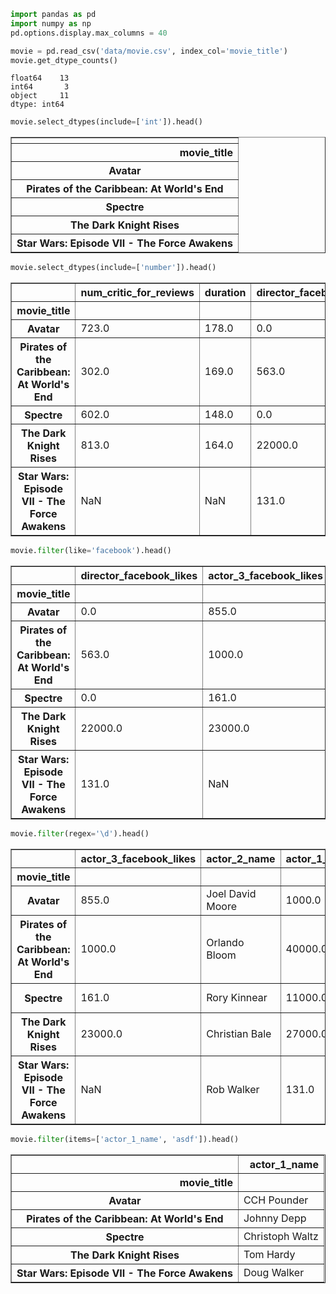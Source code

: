 

```python
import pandas as pd
import numpy as np
pd.options.display.max_columns = 40
```


```python
movie = pd.read_csv('data/movie.csv', index_col='movie_title')
movie.get_dtype_counts()
```




    float64    13
    int64       3
    object     11
    dtype: int64




```python
movie.select_dtypes(include=['int']).head()
```




<div>
<style scoped>
    .dataframe tbody tr th:only-of-type {
        vertical-align: middle;
    }

    .dataframe tbody tr th {
        vertical-align: top;
    }

    .dataframe thead th {
        text-align: right;
    }
</style>
<table border="1" class="dataframe">
  <thead>
    <tr style="text-align: right;">
      <th></th>
    </tr>
    <tr>
      <th>movie_title</th>
    </tr>
  </thead>
  <tbody>
    <tr>
      <th>Avatar</th>
    </tr>
    <tr>
      <th>Pirates of the Caribbean: At World's End</th>
    </tr>
    <tr>
      <th>Spectre</th>
    </tr>
    <tr>
      <th>The Dark Knight Rises</th>
    </tr>
    <tr>
      <th>Star Wars: Episode VII - The Force Awakens</th>
    </tr>
  </tbody>
</table>
</div>




```python
movie.select_dtypes(include=['number']).head()
```




<div>
<style scoped>
    .dataframe tbody tr th:only-of-type {
        vertical-align: middle;
    }

    .dataframe tbody tr th {
        vertical-align: top;
    }

    .dataframe thead th {
        text-align: right;
    }
</style>
<table border="1" class="dataframe">
  <thead>
    <tr style="text-align: right;">
      <th></th>
      <th>num_critic_for_reviews</th>
      <th>duration</th>
      <th>director_facebook_likes</th>
      <th>actor_3_facebook_likes</th>
      <th>actor_1_facebook_likes</th>
      <th>gross</th>
      <th>num_voted_users</th>
      <th>cast_total_facebook_likes</th>
      <th>facenumber_in_poster</th>
      <th>num_user_for_reviews</th>
      <th>budget</th>
      <th>title_year</th>
      <th>actor_2_facebook_likes</th>
      <th>imdb_score</th>
      <th>aspect_ratio</th>
      <th>movie_facebook_likes</th>
    </tr>
    <tr>
      <th>movie_title</th>
      <th></th>
      <th></th>
      <th></th>
      <th></th>
      <th></th>
      <th></th>
      <th></th>
      <th></th>
      <th></th>
      <th></th>
      <th></th>
      <th></th>
      <th></th>
      <th></th>
      <th></th>
      <th></th>
    </tr>
  </thead>
  <tbody>
    <tr>
      <th>Avatar</th>
      <td>723.0</td>
      <td>178.0</td>
      <td>0.0</td>
      <td>855.0</td>
      <td>1000.0</td>
      <td>760505847.0</td>
      <td>886204</td>
      <td>4834</td>
      <td>0.0</td>
      <td>3054.0</td>
      <td>237000000.0</td>
      <td>2009.0</td>
      <td>936.0</td>
      <td>7.9</td>
      <td>1.78</td>
      <td>33000</td>
    </tr>
    <tr>
      <th>Pirates of the Caribbean: At World's End</th>
      <td>302.0</td>
      <td>169.0</td>
      <td>563.0</td>
      <td>1000.0</td>
      <td>40000.0</td>
      <td>309404152.0</td>
      <td>471220</td>
      <td>48350</td>
      <td>0.0</td>
      <td>1238.0</td>
      <td>300000000.0</td>
      <td>2007.0</td>
      <td>5000.0</td>
      <td>7.1</td>
      <td>2.35</td>
      <td>0</td>
    </tr>
    <tr>
      <th>Spectre</th>
      <td>602.0</td>
      <td>148.0</td>
      <td>0.0</td>
      <td>161.0</td>
      <td>11000.0</td>
      <td>200074175.0</td>
      <td>275868</td>
      <td>11700</td>
      <td>1.0</td>
      <td>994.0</td>
      <td>245000000.0</td>
      <td>2015.0</td>
      <td>393.0</td>
      <td>6.8</td>
      <td>2.35</td>
      <td>85000</td>
    </tr>
    <tr>
      <th>The Dark Knight Rises</th>
      <td>813.0</td>
      <td>164.0</td>
      <td>22000.0</td>
      <td>23000.0</td>
      <td>27000.0</td>
      <td>448130642.0</td>
      <td>1144337</td>
      <td>106759</td>
      <td>0.0</td>
      <td>2701.0</td>
      <td>250000000.0</td>
      <td>2012.0</td>
      <td>23000.0</td>
      <td>8.5</td>
      <td>2.35</td>
      <td>164000</td>
    </tr>
    <tr>
      <th>Star Wars: Episode VII - The Force Awakens</th>
      <td>NaN</td>
      <td>NaN</td>
      <td>131.0</td>
      <td>NaN</td>
      <td>131.0</td>
      <td>NaN</td>
      <td>8</td>
      <td>143</td>
      <td>0.0</td>
      <td>NaN</td>
      <td>NaN</td>
      <td>NaN</td>
      <td>12.0</td>
      <td>7.1</td>
      <td>NaN</td>
      <td>0</td>
    </tr>
  </tbody>
</table>
</div>




```python
movie.filter(like='facebook').head()
```




<div>
<style scoped>
    .dataframe tbody tr th:only-of-type {
        vertical-align: middle;
    }

    .dataframe tbody tr th {
        vertical-align: top;
    }

    .dataframe thead th {
        text-align: right;
    }
</style>
<table border="1" class="dataframe">
  <thead>
    <tr style="text-align: right;">
      <th></th>
      <th>director_facebook_likes</th>
      <th>actor_3_facebook_likes</th>
      <th>actor_1_facebook_likes</th>
      <th>cast_total_facebook_likes</th>
      <th>actor_2_facebook_likes</th>
      <th>movie_facebook_likes</th>
    </tr>
    <tr>
      <th>movie_title</th>
      <th></th>
      <th></th>
      <th></th>
      <th></th>
      <th></th>
      <th></th>
    </tr>
  </thead>
  <tbody>
    <tr>
      <th>Avatar</th>
      <td>0.0</td>
      <td>855.0</td>
      <td>1000.0</td>
      <td>4834</td>
      <td>936.0</td>
      <td>33000</td>
    </tr>
    <tr>
      <th>Pirates of the Caribbean: At World's End</th>
      <td>563.0</td>
      <td>1000.0</td>
      <td>40000.0</td>
      <td>48350</td>
      <td>5000.0</td>
      <td>0</td>
    </tr>
    <tr>
      <th>Spectre</th>
      <td>0.0</td>
      <td>161.0</td>
      <td>11000.0</td>
      <td>11700</td>
      <td>393.0</td>
      <td>85000</td>
    </tr>
    <tr>
      <th>The Dark Knight Rises</th>
      <td>22000.0</td>
      <td>23000.0</td>
      <td>27000.0</td>
      <td>106759</td>
      <td>23000.0</td>
      <td>164000</td>
    </tr>
    <tr>
      <th>Star Wars: Episode VII - The Force Awakens</th>
      <td>131.0</td>
      <td>NaN</td>
      <td>131.0</td>
      <td>143</td>
      <td>12.0</td>
      <td>0</td>
    </tr>
  </tbody>
</table>
</div>




```python
movie.filter(regex='\d').head()
```




<div>
<style scoped>
    .dataframe tbody tr th:only-of-type {
        vertical-align: middle;
    }

    .dataframe tbody tr th {
        vertical-align: top;
    }

    .dataframe thead th {
        text-align: right;
    }
</style>
<table border="1" class="dataframe">
  <thead>
    <tr style="text-align: right;">
      <th></th>
      <th>actor_3_facebook_likes</th>
      <th>actor_2_name</th>
      <th>actor_1_facebook_likes</th>
      <th>actor_1_name</th>
      <th>actor_3_name</th>
      <th>actor_2_facebook_likes</th>
    </tr>
    <tr>
      <th>movie_title</th>
      <th></th>
      <th></th>
      <th></th>
      <th></th>
      <th></th>
      <th></th>
    </tr>
  </thead>
  <tbody>
    <tr>
      <th>Avatar</th>
      <td>855.0</td>
      <td>Joel David Moore</td>
      <td>1000.0</td>
      <td>CCH Pounder</td>
      <td>Wes Studi</td>
      <td>936.0</td>
    </tr>
    <tr>
      <th>Pirates of the Caribbean: At World's End</th>
      <td>1000.0</td>
      <td>Orlando Bloom</td>
      <td>40000.0</td>
      <td>Johnny Depp</td>
      <td>Jack Davenport</td>
      <td>5000.0</td>
    </tr>
    <tr>
      <th>Spectre</th>
      <td>161.0</td>
      <td>Rory Kinnear</td>
      <td>11000.0</td>
      <td>Christoph Waltz</td>
      <td>Stephanie Sigman</td>
      <td>393.0</td>
    </tr>
    <tr>
      <th>The Dark Knight Rises</th>
      <td>23000.0</td>
      <td>Christian Bale</td>
      <td>27000.0</td>
      <td>Tom Hardy</td>
      <td>Joseph Gordon-Levitt</td>
      <td>23000.0</td>
    </tr>
    <tr>
      <th>Star Wars: Episode VII - The Force Awakens</th>
      <td>NaN</td>
      <td>Rob Walker</td>
      <td>131.0</td>
      <td>Doug Walker</td>
      <td>NaN</td>
      <td>12.0</td>
    </tr>
  </tbody>
</table>
</div>




```python
movie.filter(items=['actor_1_name', 'asdf']).head()
```




<div>
<style scoped>
    .dataframe tbody tr th:only-of-type {
        vertical-align: middle;
    }

    .dataframe tbody tr th {
        vertical-align: top;
    }

    .dataframe thead th {
        text-align: right;
    }
</style>
<table border="1" class="dataframe">
  <thead>
    <tr style="text-align: right;">
      <th></th>
      <th>actor_1_name</th>
    </tr>
    <tr>
      <th>movie_title</th>
      <th></th>
    </tr>
  </thead>
  <tbody>
    <tr>
      <th>Avatar</th>
      <td>CCH Pounder</td>
    </tr>
    <tr>
      <th>Pirates of the Caribbean: At World's End</th>
      <td>Johnny Depp</td>
    </tr>
    <tr>
      <th>Spectre</th>
      <td>Christoph Waltz</td>
    </tr>
    <tr>
      <th>The Dark Knight Rises</th>
      <td>Tom Hardy</td>
    </tr>
    <tr>
      <th>Star Wars: Episode VII - The Force Awakens</th>
      <td>Doug Walker</td>
    </tr>
  </tbody>
</table>
</div>




```python

```
